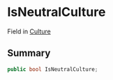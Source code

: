 # IsNeutralCulture

Field in [Culture](./)

## Summary

```csharp
public bool IsNeutralCulture;
```
